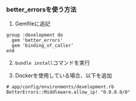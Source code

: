### better_errorsを使う方法
1. Gemfileに追記
```
group :development do
  gem 'better_errors'
  gem 'binding_of_caller'
end
```
2. ```bundle install```コマンドを実行

3. Dockerを使用している場合、以下を追加

```
# app/config/environments/development.rb
BetterErrors::Middleware.allow_ip! "0.0.0.0/0"
```
